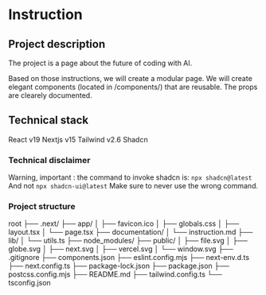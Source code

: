 # Instruction

## Project description

The project is a page about the future of coding with AI.

Based on those instructions, we will create a modular page.
We will create elegant components (located in /components/) that are reusable. The props are clearely documented.

## Technical stack

React v19
Nextjs v15
Tailwind v2.6
Shadcn

### Technical disclaimer

Warning, important : the command to invoke shadcn is:
`npx shadcn@latest`
And not
`npx shadcn-ui@latest`
Make sure to never use the wrong command.

### Project structure

root
├── .next/
├── app/
│ ├── favicon.ico
│ ├── globals.css
│ ├── layout.tsx
│ └── page.tsx
├── documentation/
│ └── instruction.md
├── lib/
│ └── utils.ts
├── node_modules/
├── public/
│ ├── file.svg
│ ├── globe.svg
│ ├── next.svg
│ ├── vercel.svg
│ └── window.svg
├── .gitignore
├── components.json
├── eslint.config.mjs
├── next-env.d.ts
├── next.config.ts
├── package-lock.json
├── package.json
├── postcss.config.mjs
├── README.md
├── tailwind.config.ts
└── tsconfig.json
